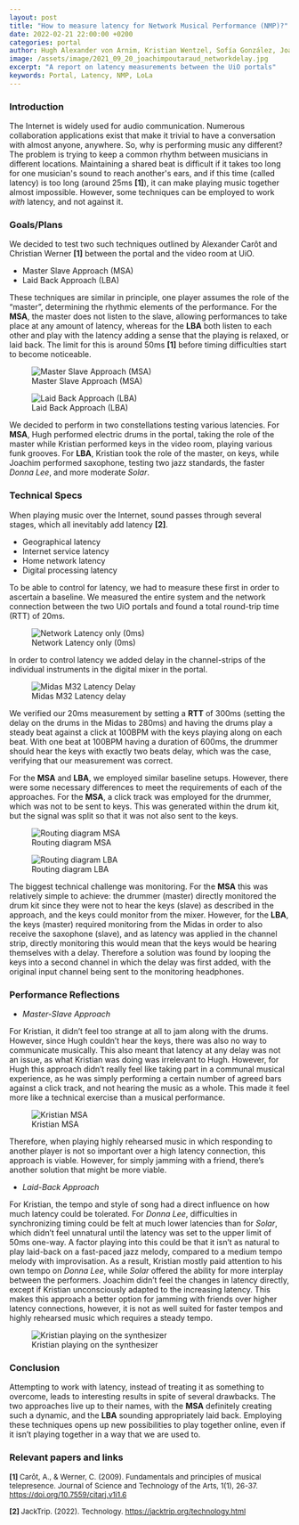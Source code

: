 ```yaml
---
layout: post
title: "How to measure latency for Network Musical Performance (NMP)?"
date: 2022-02-21 22:00:00 +0200
categories: portal
author: Hugh Alexander von Arnim, Kristian Wentzel, Sofía González, Joachim Poutaraud
image: /assets/image/2021_09_20_joachimpoutaraud_networkdelay.jpg
excerpt: "A report on latency measurements between the UiO portals"
keywords: Portal, Latency, NMP, LoLa
---
```


### **Introduction**

The Internet is widely used for audio communication. Numerous collaboration applications exist that make it trivial to have a conversation with almost anyone, anywhere. So, why is performing music any different? The problem is trying to keep a common rhythm between musicians in different locations. Maintaining a shared beat is difficult if it takes too long for one musician's sound to reach another's ears, and if this time (called latency) is too long (around 25ms **[1]**), it can make playing music together almost impossible. However, some techniques can be employed to work *with* latency, and not against it.

### **Goals/Plans**

We decided to test two such techniques outlined by Alexander Carôt and Christian Werner **[1]** between the portal and the video room at UiO.

- Master Slave Approach (MSA) 
- Laid Back Approach (LBA)

These techniques are similar in principle, one player assumes the role of the “master”, determining the rhythmic elements of the performance. For the **MSA**, the master does not listen to the slave, allowing performances to take place at any amount of latency, whereas for the **LBA** both listen to each other and play with the latency adding a sense that the playing is relaxed, or laid back. The limit for this is around 50ms **[1]** before timing difficulties start to become noticeable.

<figure style="float: none">
   <img src="/assets/image/2022_02_21_joachipo_MSA.jpg" alt="Master Slave Approach (MSA)" title="" width="auto" />
   <figcaption>Master Slave Approach (MSA)</figcaption>
</figure>

<figure style="float: none">
   <img src="/assets/image/2022_02_21_joachipo_delayLBA.jpg" alt="Laid Back Approach (LBA)" title="" width="auto" />
   <figcaption>Laid Back Approach (LBA)</figcaption>
</figure>

We decided to perform in two constellations testing various latencies. For **MSA**, Hugh performed electric drums in the portal, taking the role of the master while Kristian performed keys in the video room, playing various funk grooves. For **LBA**, Kristian took the role of the master, on keys, while Joachim performed saxophone, testing two jazz standards, the faster *Donna Lee*, and more moderate *Solar*.

### **Technical Specs**

 When playing music over the Internet, sound passes through several stages, which all inevitably add latency **[2]**.

- Geographical latency 
- Internet service latency
- Home network latency
- Digital processing latency

To be able to control for latency, we had to measure these first in order to ascertain a baseline. We measured the entire system and the network connection between the two UiO portals and found a total round-trip time (RTT) of 20ms. 

<figure style="float: none">
   <img src="/assets/image/2022_02_18_joachipo_latency.png" alt="Network Latency only (0ms)" title="" width="auto" />
   <figcaption>Network Latency only (0ms)</figcaption>
</figure>

In order to control latency we added delay in the channel-strips of the individual instruments in the digital mixer in the portal.

<figure style="float: none">
   <img src="/assets/image/2022_02_21_joachipo_delay.png" alt="Midas M32 Latency Delay" title="" width="auto" />
   <figcaption>Midas M32 Latency delay</figcaption>
</figure> 

We verified our 20ms measurement by setting a **RTT** of 300ms (setting the delay on the drums in the Midas to 280ms) and having the drums play a steady beat against a click at 100BPM with the keys playing along on each beat. With one beat at 100BPM having a duration of 600ms, the drummer should hear the keys with exactly two beats delay, which was the case, verifying that our measurement was correct.

For the **MSA** and **LBA**, we employed similar baseline setups. However, there were some necessary differences to meet the requirements of each of the approaches. For the **MSA**, a click track was employed for the drummer, which was not to be sent to keys. This was generated within the drum kit, but the signal was split so that it was not also sent to the keys.


<figure style="float: none">
   <img src="/assets/image/2022_02_21_hughav_MSA_Routing.jpg" alt="Routing diagram MSA" title="" width="auto" />
   <figcaption>Routing diagram MSA</figcaption>
</figure>

<figure style="float: none">
   <img src="/assets/image/2022_02_21_hughav_LBA_Routing.jpg.jpg" alt="Routing diagram LBA" title="" width="auto" />
   <figcaption>Routing diagram LBA</figcaption>
</figure>

The biggest technical challenge was monitoring. For the **MSA** this was relatively simple to achieve: the drummer (master) directly monitored the drum kit since they were not to hear the keys (slave) as described in the approach, and the keys could monitor from the mixer. However, for the **LBA**, the keys (master) required monitoring from the Midas in order to also receive the saxophone (slave), and as latency was applied in the channel strip, directly monitoring this would mean that the keys would be hearing themselves with a delay. Therefore a solution was found by looping the keys into a second channel in which the delay was first added, with the original input channel being sent to the monitoring headphones.

### **Performance Reflections**

- *Master-Slave Approach*

For Kristian, it didn’t feel too strange at all to jam along with the drums. However, since Hugh couldn’t hear the keys, there was also no way to communicate musically. This also meant that latency at any delay was not an issue, as what Kristian was doing was irrelevant to Hugh. However, for Hugh this approach didn’t really feel like taking part in a communal musical experience, as he was simply performing a certain number of agreed bars against a click track, and not hearing the music as a whole. This made it feel more like a technical exercise than a musical performance.

<figure style="float: none">
   <img src="/assets/image/2022_02_21_joachipo_synth.png" alt="Kristian MSA" title="" width="auto" />
   <figcaption>Kristian MSA</figcaption>
</figure>

 Therefore, when playing highly rehearsed music in which responding to another player is not so important over a high latency connection, this approach is viable. However, for simply jamming with a friend, there’s another solution that might be more viable.


- *Laid-Back Approach*

For Kristian, the tempo and style of song had a direct influence on how much latency could be tolerated. For *Donna Lee*, difficulties in synchronizing timing could be felt at much lower latencies than for *Solar*, which didn’t feel unnatural until the latency was set to the upper limit of 50ms one-way. A factor playing into this could be that it isn’t as natural to play laid-back on a fast-paced jazz melody, compared to a medium tempo melody with improvisation. As a result, Kristian mostly paid attention to his own tempo on *Donna Lee*, while *Solar* offered the ability for more interplay between the performers. Joachim didn’t feel the changes in latency directly, except if Kristian unconsciously adapted to the increasing latency. This makes this approach a better option for jamming with friends over higher latency connections, however, it is not as well suited for faster tempos and highly rehearsed music which requires a steady tempo.

<figure style="float: none">
   <img src="/assets/image/2022_02_21_joachipo_kristian.jpg" alt="Kristian playing on the synthesizer" title="" width="auto" />
   <figcaption>Kristian playing on the synthesizer</figcaption>
</figure>

### **Conclusion**

Attempting to work with latency, instead of treating it as something to overcome, leads to interesting results in spite of several drawbacks. The two approaches live up to their names, with the **MSA** definitely creating such a dynamic, and the **LBA** sounding appropriately laid back. Employing these techniques opens up new possibilities to play together online, even if it isn’t playing together in a way that we are used to.


### **Relevant papers and links**

<font size="2"><p><b>[1] </b> Carôt, A., & Werner, C. (2009). Fundamentals and principles of musical telepresence. Journal of Science and Technology of the Arts, 1(1), 26-37. <a href="https://doi.org/10.7559/citarj.v1i1.6">https://doi.org/10.7559/citarj.v1i1.6</a></p></font>

<font size="2"><p><b>[2] </b> JackTrip. (2022). Technology. <a href="https://jacktrip.org/technology.html">https://jacktrip.org/technology.html</a></p></font>



